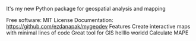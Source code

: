 It's my new Python package for geospatial analysis and mapping


Free software: MIT License
Documentation: https://github.com/ezdanapak/mygeodev
Features
Create interactive maps with minimal lines of code
Great tool for GIS
hellllo worldd
Calculate MAPE